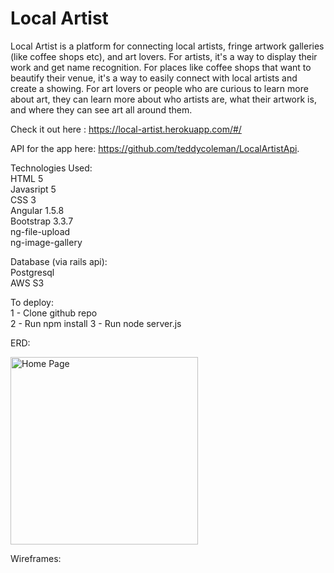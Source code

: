 # Local Artist

Local Artist is a platform for connecting local artists, fringe artwork galleries (like coffee shops etc), and art lovers.
For artists, it's a way to display their work and get name recognition.  For places like coffee shops that want 
to beautify their venue, it's a way to easily connect with local artists and create a showing.  For art lovers or people who
are curious to learn more about art, they can learn more about who artists are, what their artwork is, and where they can
see art all around them.  

Check it out here : https://local-artist.herokuapp.com/#/

API for the app here: https://github.com/teddycoleman/LocalArtistApi.

Technologies Used: <br>
HTML 5 <br>
Javasript 5 <br>
CSS 3<br>
Angular 1.5.8 <br>
Bootstrap 3.3.7 <br>
ng-file-upload <br>
ng-image-gallery

Database (via rails api):<br>
Postgresql <br>
AWS S3 

To deploy:<br>
1 - Clone github repo <br>
2 - Run npm install 
3 - Run node server.js

ERD: 

<img src="http://i.imgur.com/fu7V4ax.png" height="300px" alt="Home Page">

Wireframes: 
